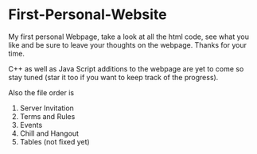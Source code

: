 # First-Personal-Website
My first personal Webpage, take a look at all the html code, see what you like and be sure to leave your thoughts on the webpage.
Thanks for your time.

C++ as well as Java Script additions to the webpage are yet to come so stay tuned (star it too if you want to keep track of the progress).

Also the file order is
1. Server Invitation 
2. Terms and Rules
3. Events
4. Chill and Hangout
5. Tables (not fixed yet)
